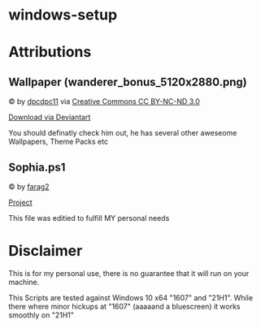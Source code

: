 # windows-setup

# Attributions
## Wallpaper (wanderer_bonus_5120x2880.png)
&copy; by [dpcdpc11](https://www.deviantart.com/dpcdpc11) via [Creative Commons CC BY-NC-ND 3.0](https://creativecommons.org/licenses/by-nc-nd/3.0/)

[Download via Deviantart](https://www.deviantart.com/dpcdpc11/art/Wanderer-Wallpaper-Dual-4K-813744222)

You should definatly check him out, he has several other aweseome Wallpapers, Theme Packs etc

## Sophia.ps1
&copy; by [farag2](https://github.com/farag2/)

[Project](https://github.com/farag2/Windows-10-Sophia-Script)

This file was editied to fulfill MY personal needs

# Disclaimer
This is for my personal use, there is no guarantee that it will run on your machine. 

This Scripts are tested against Windows 10 x64 "1607" and "21H1". While there where minor hickups at "1607" (aaaaand a bluescreen) it works smoothly on "21H1"
